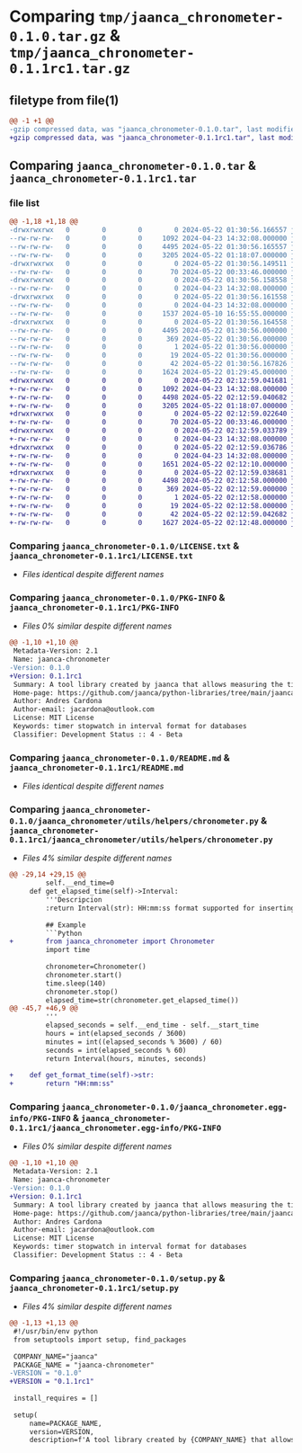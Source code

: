 # Comparing `tmp/jaanca_chronometer-0.1.0.tar.gz` & `tmp/jaanca_chronometer-0.1.1rc1.tar.gz`

## filetype from file(1)

```diff
@@ -1 +1 @@
-gzip compressed data, was "jaanca_chronometer-0.1.0.tar", last modified: Wed May 22 01:30:56 2024, max compression
+gzip compressed data, was "jaanca_chronometer-0.1.1rc1.tar", last modified: Wed May 22 02:12:59 2024, max compression
```

## Comparing `jaanca_chronometer-0.1.0.tar` & `jaanca_chronometer-0.1.1rc1.tar`

### file list

```diff
@@ -1,18 +1,18 @@
-drwxrwxrwx   0        0        0        0 2024-05-22 01:30:56.166557 jaanca_chronometer-0.1.0/
--rw-rw-rw-   0        0        0     1092 2024-04-23 14:32:08.000000 jaanca_chronometer-0.1.0/LICENSE.txt
--rw-rw-rw-   0        0        0     4495 2024-05-22 01:30:56.165557 jaanca_chronometer-0.1.0/PKG-INFO
--rw-rw-rw-   0        0        0     3205 2024-05-22 01:18:07.000000 jaanca_chronometer-0.1.0/README.md
-drwxrwxrwx   0        0        0        0 2024-05-22 01:30:56.149511 jaanca_chronometer-0.1.0/jaanca_chronometer/
--rw-rw-rw-   0        0        0       70 2024-05-22 00:33:46.000000 jaanca_chronometer-0.1.0/jaanca_chronometer/__init__.py
-drwxrwxrwx   0        0        0        0 2024-05-22 01:30:56.158558 jaanca_chronometer-0.1.0/jaanca_chronometer/utils/
--rw-rw-rw-   0        0        0        0 2024-04-23 14:32:08.000000 jaanca_chronometer-0.1.0/jaanca_chronometer/utils/__init__.py
-drwxrwxrwx   0        0        0        0 2024-05-22 01:30:56.161558 jaanca_chronometer-0.1.0/jaanca_chronometer/utils/helpers/
--rw-rw-rw-   0        0        0        0 2024-04-23 14:32:08.000000 jaanca_chronometer-0.1.0/jaanca_chronometer/utils/helpers/__init__.py
--rw-rw-rw-   0        0        0     1537 2024-05-10 16:55:55.000000 jaanca_chronometer-0.1.0/jaanca_chronometer/utils/helpers/chronometer.py
-drwxrwxrwx   0        0        0        0 2024-05-22 01:30:56.164558 jaanca_chronometer-0.1.0/jaanca_chronometer.egg-info/
--rw-rw-rw-   0        0        0     4495 2024-05-22 01:30:56.000000 jaanca_chronometer-0.1.0/jaanca_chronometer.egg-info/PKG-INFO
--rw-rw-rw-   0        0        0      369 2024-05-22 01:30:56.000000 jaanca_chronometer-0.1.0/jaanca_chronometer.egg-info/SOURCES.txt
--rw-rw-rw-   0        0        0        1 2024-05-22 01:30:56.000000 jaanca_chronometer-0.1.0/jaanca_chronometer.egg-info/dependency_links.txt
--rw-rw-rw-   0        0        0       19 2024-05-22 01:30:56.000000 jaanca_chronometer-0.1.0/jaanca_chronometer.egg-info/top_level.txt
--rw-rw-rw-   0        0        0       42 2024-05-22 01:30:56.167826 jaanca_chronometer-0.1.0/setup.cfg
--rw-rw-rw-   0        0        0     1624 2024-05-22 01:29:45.000000 jaanca_chronometer-0.1.0/setup.py
+drwxrwxrwx   0        0        0        0 2024-05-22 02:12:59.041681 jaanca_chronometer-0.1.1rc1/
+-rw-rw-rw-   0        0        0     1092 2024-04-23 14:32:08.000000 jaanca_chronometer-0.1.1rc1/LICENSE.txt
+-rw-rw-rw-   0        0        0     4498 2024-05-22 02:12:59.040682 jaanca_chronometer-0.1.1rc1/PKG-INFO
+-rw-rw-rw-   0        0        0     3205 2024-05-22 01:18:07.000000 jaanca_chronometer-0.1.1rc1/README.md
+drwxrwxrwx   0        0        0        0 2024-05-22 02:12:59.022640 jaanca_chronometer-0.1.1rc1/jaanca_chronometer/
+-rw-rw-rw-   0        0        0       70 2024-05-22 00:33:46.000000 jaanca_chronometer-0.1.1rc1/jaanca_chronometer/__init__.py
+drwxrwxrwx   0        0        0        0 2024-05-22 02:12:59.033789 jaanca_chronometer-0.1.1rc1/jaanca_chronometer/utils/
+-rw-rw-rw-   0        0        0        0 2024-04-23 14:32:08.000000 jaanca_chronometer-0.1.1rc1/jaanca_chronometer/utils/__init__.py
+drwxrwxrwx   0        0        0        0 2024-05-22 02:12:59.036786 jaanca_chronometer-0.1.1rc1/jaanca_chronometer/utils/helpers/
+-rw-rw-rw-   0        0        0        0 2024-04-23 14:32:08.000000 jaanca_chronometer-0.1.1rc1/jaanca_chronometer/utils/helpers/__init__.py
+-rw-rw-rw-   0        0        0     1651 2024-05-22 02:12:10.000000 jaanca_chronometer-0.1.1rc1/jaanca_chronometer/utils/helpers/chronometer.py
+drwxrwxrwx   0        0        0        0 2024-05-22 02:12:59.038681 jaanca_chronometer-0.1.1rc1/jaanca_chronometer.egg-info/
+-rw-rw-rw-   0        0        0     4498 2024-05-22 02:12:58.000000 jaanca_chronometer-0.1.1rc1/jaanca_chronometer.egg-info/PKG-INFO
+-rw-rw-rw-   0        0        0      369 2024-05-22 02:12:59.000000 jaanca_chronometer-0.1.1rc1/jaanca_chronometer.egg-info/SOURCES.txt
+-rw-rw-rw-   0        0        0        1 2024-05-22 02:12:58.000000 jaanca_chronometer-0.1.1rc1/jaanca_chronometer.egg-info/dependency_links.txt
+-rw-rw-rw-   0        0        0       19 2024-05-22 02:12:58.000000 jaanca_chronometer-0.1.1rc1/jaanca_chronometer.egg-info/top_level.txt
+-rw-rw-rw-   0        0        0       42 2024-05-22 02:12:59.042682 jaanca_chronometer-0.1.1rc1/setup.cfg
+-rw-rw-rw-   0        0        0     1627 2024-05-22 02:12:48.000000 jaanca_chronometer-0.1.1rc1/setup.py
```

### Comparing `jaanca_chronometer-0.1.0/LICENSE.txt` & `jaanca_chronometer-0.1.1rc1/LICENSE.txt`

 * *Files identical despite different names*

### Comparing `jaanca_chronometer-0.1.0/PKG-INFO` & `jaanca_chronometer-0.1.1rc1/PKG-INFO`

 * *Files 0% similar despite different names*

```diff
@@ -1,10 +1,10 @@
 Metadata-Version: 2.1
 Name: jaanca-chronometer
-Version: 0.1.0
+Version: 0.1.1rc1
 Summary: A tool library created by jaanca that allows measuring the time between two moments in the source code.
 Home-page: https://github.com/jaanca/python-libraries/tree/main/jaanca-chronometer
 Author: Andres Cardona
 Author-email: jacardona@outlook.com
 License: MIT License
 Keywords: timer stopwatch in interval format for databases
 Classifier: Development Status :: 4 - Beta
```

### Comparing `jaanca_chronometer-0.1.0/README.md` & `jaanca_chronometer-0.1.1rc1/README.md`

 * *Files identical despite different names*

### Comparing `jaanca_chronometer-0.1.0/jaanca_chronometer/utils/helpers/chronometer.py` & `jaanca_chronometer-0.1.1rc1/jaanca_chronometer/utils/helpers/chronometer.py`

 * *Files 4% similar despite different names*

```diff
@@ -29,14 +29,15 @@
         self.__end_time=0
     def get_elapsed_time(self)->Interval:
         '''Descripcion
         :return Interval(str): HH:mm:ss format supported for inserting records into databases and adding elapsed times
 
         ## Example
         ```Python
+        from jaanca_chronometer import Chronometer
         import time
 
         chronometer=Chronometer()
         chronometer.start()
         time.sleep(140)
         chronometer.stop()
         elapsed_time=str(chronometer.get_elapsed_time())
@@ -45,7 +46,9 @@
         '''
         elapsed_seconds = self.__end_time - self.__start_time
         hours = int(elapsed_seconds / 3600)
         minutes = int((elapsed_seconds % 3600) / 60)
         seconds = int(elapsed_seconds % 60)
         return Interval(hours, minutes, seconds)
 
+    def get_format_time(self)->str:
+        return "HH:mm:ss"
```

### Comparing `jaanca_chronometer-0.1.0/jaanca_chronometer.egg-info/PKG-INFO` & `jaanca_chronometer-0.1.1rc1/jaanca_chronometer.egg-info/PKG-INFO`

 * *Files 0% similar despite different names*

```diff
@@ -1,10 +1,10 @@
 Metadata-Version: 2.1
 Name: jaanca-chronometer
-Version: 0.1.0
+Version: 0.1.1rc1
 Summary: A tool library created by jaanca that allows measuring the time between two moments in the source code.
 Home-page: https://github.com/jaanca/python-libraries/tree/main/jaanca-chronometer
 Author: Andres Cardona
 Author-email: jacardona@outlook.com
 License: MIT License
 Keywords: timer stopwatch in interval format for databases
 Classifier: Development Status :: 4 - Beta
```

### Comparing `jaanca_chronometer-0.1.0/setup.py` & `jaanca_chronometer-0.1.1rc1/setup.py`

 * *Files 4% similar despite different names*

```diff
@@ -1,13 +1,13 @@
 #!/usr/bin/env python
 from setuptools import setup, find_packages
 
 COMPANY_NAME="jaanca"
 PACKAGE_NAME = "jaanca-chronometer"
-VERSION = "0.1.0"
+VERSION = "0.1.1rc1"
 
 install_requires = []
 
 setup(
     name=PACKAGE_NAME,
     version=VERSION,
     description=f'A tool library created by {COMPANY_NAME} that allows measuring the time between two moments in the source code.',
```

